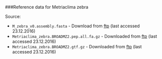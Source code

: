 
###Reference data for Metriaclima zebra


Source:
 - `M_zebra_v0.assembly.fasta` - Download from [ftp](http://archive.broadinstitute.org/ftp/pub/assemblies/fish/M_zebra/MetZeb1.1_prescreen/M_zebra_v0.assembly.fasta) (last accessed 23.12.2016)
 - `Metriaclima_zebra.BROADMZ2.pep.all.fa.gz` - Downloaded from [ftp](ftp://ftp.broadinstitute.org/pub/vgb/cichlids/Annotation/Protein_coding/Peptide_Files/Metriaclima_zebra.BROADMZ2.pep.all.fa.gz) (last accessed 23.12.2016)
 - `Metriaclima_zebra.BROADMZ2.gtf.gz` - Downloaded from [ftp](ftp://ftp.broadinstitute.org/pub/vgb/cichlids/Annotation/Protein_coding/GTF_Files/Metriaclima_zebra.BROADMZ2.gtf.gz) (last accessed 23.12.2016)  


